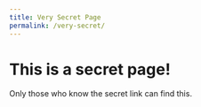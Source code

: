 ```yaml
---
title: Very Secret Page
permalink: /very-secret/
---
```


# This is a secret page!

Only those who know the secret link can find this.

